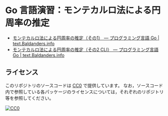 # Go 言語演習：モンテカルロ法による円周率の推定

- [モンテカルロ法による円周率の推定（その1） — プログラミング言語 Go | text.Baldanders.info](http://text.baldanders.info/golang/estimate-of-pi/)
- [モンテカルロ法による円周率の推定（その2 CLI） — プログラミング言語 Go | text.Baldanders.info](http://text.baldanders.info/golang/estimate-of-pi-2-cli/)

## ライセンス

このリポジトリのソースコードは [CC0](http://creativecommons.org/publicdomain/zero/1.0/) で提供しています。
なお，ソースコード内で参照している各パッケージのライセンスについては，それぞれのリポジトリ等を参照してください。

[![CC0](http://i.creativecommons.org/p/zero/1.0/88x31.png "CC0")](http://creativecommons.org/publicdomain/zero/1.0/)

